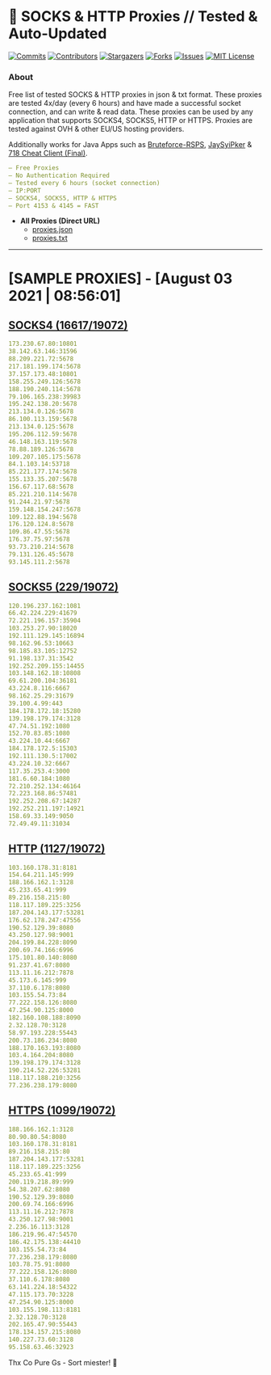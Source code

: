 <!-- MARKDOWN LINKS & IMAGES -->
<!-- https://www.markdownguide.org/basic-syntax/#reference-style-links -->
[contributors-shield]: https://img.shields.io/github/contributors/KaiBurton/free-proxies-autoupdated?style=for-the-badge
[contributors-url]: https://github.com/KaiBurton/free-proxies-autoupdated/graphs/contributors
[forks-shield]: https://img.shields.io/github/forks/KaiBurton/free-proxies-autoupdated?style=for-the-badge
[forks-url]: https://github.com/KaiBurton/free-proxies-autoupdated/network/members
[stars-shield]: https://img.shields.io/github/stars/KaiBurton/free-proxies-autoupdated?style=for-the-badge
[stars-url]: https://github.com/KaiBurton/free-proxies-autoupdated/stargazers
[issues-shield]: https://img.shields.io/github/issues/KaiBurton/free-proxies-autoupdated?style=for-the-badge
[issues-url]: https://github.com/KaiBurton/free-proxies-autoupdated/issues
[license-shield]: https://img.shields.io/github/license/KaiBurton/free-proxies-autoupdated?style=for-the-badge
[license-url]: https://github.com/KaiBurton/free-proxies-autoupdated/blob/main/LICENSE
[commit-shield]: https://img.shields.io/github/last-commit/KaiBurton/free-proxies-autoupdated?style=for-the-badge
[commit-url]: https://github.com/KaiBurton/free-proxies-autoupdated/commits/main

# 🎁 SOCKS & HTTP Proxies // Tested & Auto-Updated

[![Commits][commit-shield]][commit-url]
[![Contributors][contributors-shield]][contributors-url]
[![Stargazers][stars-shield]][stars-url]
[![Forks][forks-shield]][forks-url]
[![Issues][issues-shield]][issues-url]
[![MIT License][license-shield]][license-url]

### About
Free list of tested SOCKS & HTTP proxies in json & txt format. These proxies are tested 4x/day (every 6 hours) and have made a successful socket connection, and can write & read data. These proxies can be used by any application that supports SOCKS4, SOCKS5, HTTP or HTTPS. Proxies are tested against OVH & other EU/US hosting providers.

Additionally works for Java Apps such as [Bruteforce-RSPS](https://github.com/KaiBurton/Bruteforce-RSPS), [JaySyiPker](https://github.com/JayArrowz/JaySyiPker) & [718 Cheat Client (Final)](https://github.com/KaiBurton/718-Cheat-Client-Final). 

```yaml
— Free Proxies
— No Authentication Required
— Tested every 6 hours (socket connection)
— IP:PORT
— SOCKS4, SOCKS5, HTTP & HTTPS
— Port 4153 & 4145 = FAST
```

- **All Proxies (Direct URL)**
  - [proxies.json](https://raw.githubusercontent.com/KaiBurton/free-proxies-autoupdated/main/proxies.json)
  - [proxies.txt](https://raw.githubusercontent.com/KaiBurton/free-proxies-autoupdated/main/proxies.txt)

---

# [SAMPLE PROXIES] - [August 03 2021 | 08:56:01]

## [SOCKS4 (16617/19072)](https://raw.githubusercontent.com/KaiBurton/free-proxies-autoupdated/main/proxies-socks4.txt)
```yaml
173.230.67.80:10801
38.142.63.146:31596
88.209.221.72:5678
217.181.199.174:5678
37.157.173.48:10801
158.255.249.126:5678
188.190.240.114:5678
79.106.165.238:39983
195.242.138.20:5678
213.134.0.126:5678
86.100.113.159:5678
213.134.0.125:5678
195.206.112.59:5678
46.148.163.119:5678
78.88.189.126:5678
109.207.105.175:5678
84.1.103.14:53718
85.221.177.174:5678
155.133.35.207:5678
156.67.117.68:5678
85.221.210.114:5678
91.244.21.97:5678
159.148.154.247:5678
109.122.88.194:5678
176.120.124.8:5678
109.86.47.55:5678
176.37.75.97:5678
93.73.210.214:5678
79.131.126.45:5678
93.145.111.2:5678
```

## [SOCKS5 (229/19072)](https://raw.githubusercontent.com/KaiBurton/free-proxies-autoupdated/main/proxies-socks5.txt)
```yaml
120.196.237.162:1081
66.42.224.229:41679
72.221.196.157:35904
103.253.27.90:18020
192.111.129.145:16894
98.162.96.53:10663
98.185.83.105:12752
91.198.137.31:3542
192.252.209.155:14455
103.148.162.18:10808
69.61.200.104:36181
43.224.8.116:6667
98.162.25.29:31679
39.100.4.99:443
184.178.172.18:15280
139.198.179.174:3128
47.74.51.192:1080
152.70.83.85:1080
43.224.10.44:6667
184.178.172.5:15303
192.111.130.5:17002
43.224.10.32:6667
117.35.253.4:3000
181.6.60.184:1080
72.210.252.134:46164
72.223.168.86:57481
192.252.208.67:14287
192.252.211.197:14921
158.69.33.149:9050
72.49.49.11:31034
```

## [HTTP (1127/19072)](https://raw.githubusercontent.com/KaiBurton/free-proxies-autoupdated/main/proxies-http.txt)
```yaml
103.160.178.31:8181
154.64.211.145:999
188.166.162.1:3128
45.233.65.41:999
89.216.158.215:80
118.117.189.225:3256
187.204.143.177:53281
176.62.178.247:47556
190.52.129.39:8080
43.250.127.98:9001
204.199.84.228:8090
200.69.74.166:6996
175.101.80.140:8080
91.237.41.67:8080
113.11.16.212:7878
45.173.6.145:999
37.110.6.178:8080
103.155.54.73:84
77.222.158.126:8080
47.254.90.125:8000
182.160.108.188:8090
2.32.128.70:3128
58.97.193.228:55443
200.73.186.234:8080
188.170.163.193:8080
103.4.164.204:8080
139.198.179.174:3128
190.214.52.226:53281
118.117.188.210:3256
77.236.238.179:8080
```

## [HTTPS (1099/19072)](https://raw.githubusercontent.com/KaiBurton/free-proxies-autoupdated/main/proxies-https.txt)
```yaml
188.166.162.1:3128
80.90.80.54:8080
103.160.178.31:8181
89.216.158.215:80
187.204.143.177:53281
118.117.189.225:3256
45.233.65.41:999
200.119.218.89:999
54.38.207.62:8080
190.52.129.39:8080
200.69.74.166:6996
113.11.16.212:7878
43.250.127.98:9001
2.236.16.113:3128
186.219.96.47:54570
186.42.175.138:44410
103.155.54.73:84
77.236.238.179:8080
103.78.75.91:8080
77.222.158.126:8080
37.110.6.178:8080
63.141.224.18:54322
47.115.173.70:3228
47.254.90.125:8000
103.155.198.113:8181
2.32.128.70:3128
202.165.47.90:55443
178.134.157.215:8080
140.227.73.60:3128
95.158.63.46:32923
```



Thx Co Pure Gs - Sort miester! 💟